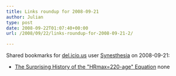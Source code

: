 ```yaml
---
title: Links roundup for 2008-09-21
author: Julian
type: post
date: 2008-09-22T01:07:40+00:00
url: /2008/09/22/links-roundup-for-2008-09-21-2/

---
```

Shared bookmarks for [del.icio.us][1] user [Synesthesia][2] on 2008-09-21:

  * [The Surprising History of the "HRmax=220-age" Equation][3] 
    none</li> </ul>

 [1]: https://del.icio.us/
 [2]: https://del.icio.us/synesthesia
 [3]: https://faculty.css.edu/tboone2/asep/Robergs2.pdf